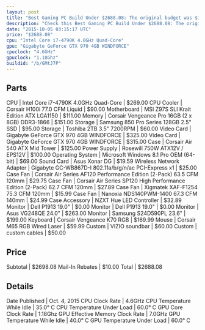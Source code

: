 ```yaml
---
layout: post
title: "Best Gaming PC Build Under $2688.08: The original budget was $1400...."
description: "Check this Best Gaming PC Build Under $2688.08: The original budget was $1400..... CPU: Intel Core i7-4790K 4.0GHz Quad-Core, CPU Cooler: Corsair H100i 77.0 CFM Liquid, Mo"
date: "2015-10-05 03:15:17 UTC"
price: "$2688.08"
cpu: "Intel Core i7-4790K 4.0GHz Quad-Core"
gpu: "Gigabyte GeForce GTX 970 4GB WINDFORCE"
cpuclock: "4.6GHz"
gpuclock: "1.18Ghz"
buildid: "/b/GMtJ7P"
---
```


## Parts

CPU | Intel Core i7-4790K 4.0GHz Quad-Core | $269.00
CPU Cooler | Corsair H100i 77.0 CFM Liquid | $90.00
Motherboard | MSI Z97S SLI Krait Edition ATX LGA1150 | $111.00
Memory | Corsair Vengeance Pro 16GB (2 x 8GB) DDR3-1866 | $151.00
Storage | Samsung 850 Pro Series 128GB 2.5" SSD | $95.00
Storage | Toshiba  2TB 3.5" 7200RPM | $60.00
Video Card | Gigabyte GeForce GTX 970 4GB WINDFORCE | $325.00
Video Card | Gigabyte GeForce GTX 970 4GB WINDFORCE | $315.00
Case | Corsair Air 540 ATX Mid Tower | $125.00
Power Supply | Rosewill 750W ATX12V / EPS12V | $100.00
Operating System | Microsoft Windows 8.1 Pro OEM (64-bit) | $69.00
Sound Card | Asus Xonar DG | $19.59
Wireless Network Adapter | Gigabyte GC-WB867D-I 802.11a/b/g/n/ac PCI-Express x1 | $25.00
Case Fan | Corsair Air Series AF120 Performance Edition (2-Pack) 63.5 CFM 120mm | $29.75
Case Fan | Corsair Air Series SP120 High Performance Edition (2-Pack) 62.7 CFM 120mm | $27.89
Case Fan | Xigmatek XAF-F1254 75.3 CFM 120mm | $15.99
Case Fan | Nanoxia NDS140PWM-1400 67.3 CFM 140mm | $24.99
Case Accessory | NZXT Hue LED Controller | $32.89
Monitor | Dell P1913 19.0" | $0.00
Monitor | Dell P1913 19.0" | $0.00
Monitor | Asus VG248QE 24.0" | $263.00
Monitor | Samsung S24D590PL 23.6" | $199.00
Keyboard | Corsair Vengeance K70 RGB | $169.99
Mouse | Corsair M65 RGB Wired Laser | $59.99
Custom | VIZIO soundbar | $60.00
Custom | custom cables | $50.00

## Price

Subtotal | $2698.08
Mail-In Rebates | $10.00
Total | $2688.08

## Details

Date Published | Oct. 4, 2015
CPU Clock Rate | 4.6GHz
CPU Temperature While Idle | 35.0° C
CPU Temperature Under Load | 60.0° C
GPU Core Clock Rate | 1.18Ghz
GPU Effective Memory Clock Rate | 7.0GHz
GPU Temperature While Idle | 40.0° C
GPU Temperature Under Load | 60.0° C